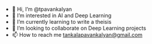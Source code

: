 - 👋 Hi, I’m @tpavankalyan
- 👀 I’m interested in AI and Deep Learning
- 🌱 I’m currently learning to write a theisis
- 💞️ I’m looking to collaborate on Deep Learning projects
- 📫 How to reach me tankalapavankalyan@gmail.com

<!---
tpavankalyan/tpavankalyan is a ✨ special ✨ repository because its `README.md` (this file) appears on your GitHub profile.
You can click the Preview link to take a look at your changes.
--->
